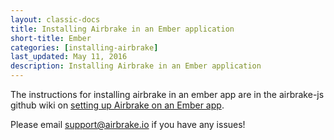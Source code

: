 ```yaml
---
layout: classic-docs
title: Installing Airbrake in an Ember application
short-title: Ember
categories: [installing-airbrake]
last_updated: May 11, 2016
description: Installing Airbrake in an Ember application
---
```


The instructions for installing airbrake in an ember app are in the airbrake-js
github wiki on [setting up Airbrake on an Ember
app](https://github.com/airbrake/airbrake-js/wiki/Setting-up-Airbrake-on-an-Ember-application).

Please email support@airbrake.io if you have any issues!
